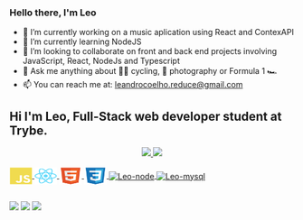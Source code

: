 ### Hello there, I'm Leo

- 🔭 I’m currently working on a music aplication using React and ContexAPI 
- 🌱 I’m currently learning NodeJS
- 👯 I’m looking to collaborate on front and back end projects involving JavaScript, React, NodeJs and Typescript
- 💬 Ask me anything about 🚴‍♂️ cycling, 📸 photography or Formula 1 🏎️  
- 📫 You can reach me at: leandrocoelho.reduce@gmail.com

## Hi I'm Leo, Full-Stack web developer student at Trybe.
<div align="center">
  <a href="https://github.com/lcoelho3412">
  <img height="150em" src="https://github-readme-stats.vercel.app/api?username=lcoelho3412&show_icons=true&theme=onedark&include_all_commits=true&count_private=true"/>
  <img height="150em" src="https://github-readme-stats.vercel.app/api/top-langs/?username=lcoelho3412&layout=compact&langs_count=7&theme=onedark"/>
</div>
<div style="display: inline_block"><br>
  <img align="center" alt="Leo-Js" height="30" width="40" src="https://raw.githubusercontent.com/devicons/devicon/master/icons/javascript/javascript-plain.svg">
  <img align="center" alt="Leo-React" height="30" width="40" src="https://raw.githubusercontent.com/devicons/devicon/master/icons/react/react-original.svg">
  <img align="center" alt="Leo-HTML" height="30" width="40" src="https://raw.githubusercontent.com/devicons/devicon/master/icons/html5/html5-original.svg">
  <img align="center" alt="Leo-CSS" height="30" width="40" src="https://raw.githubusercontent.com/devicons/devicon/master/icons/css3/css3-original.svg">
  <img align="center" alt="Leo-node" height="30" width="40"src="https://cdn.jsdelivr.net/gh/devicons/devicon/icons/nodejs/nodejs-original.svg" />
  <img align="center" alt="Leo-mysql" height="30" width="40"src="https://cdn.jsdelivr.net/gh/devicons/devicon/icons/mysql/mysql-original.svg" />
</div>
  
  ##
 
<div> 
  <a href="https://www.instagram.com/um_coelho" target="_blank"><img src="https://img.shields.io/badge/-Instagram-%23E4405F?style=for-the-badge&logo=instagram&logoColor=white" target="_blank"></a>
  <a href = "mailto:leandrocoelho.reduce@gmail.com"><img src="https://img.shields.io/badge/-Gmail-%23333?style=for-the-badge&logo=gmail&logoColor=white" target="_blank"></a>
  <a href="https://www.linkedin.com/in/leandro-coelho-826aa577/" target="_blank"><img src="https://img.shields.io/badge/-LinkedIn-%230077B5?style=for-the-badge&logo=linkedin&logoColor=white" target="_blank"></a> 
 
</div>
